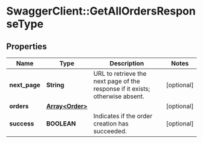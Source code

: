 # SwaggerClient::GetAllOrdersResponseType

## Properties
Name | Type | Description | Notes
------------ | ------------- | ------------- | -------------
**next_page** | **String** | URL to retrieve the next page of the response if it exists; otherwise absent.  | [optional] 
**orders** | [**Array&lt;Order&gt;**](Order.md) |  | [optional] 
**success** | **BOOLEAN** | Indicates if the order creation has succeeded. | [optional] 


